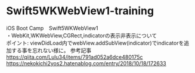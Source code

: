 # Swift5WKWebView1-training
iOS Boot Camp　Swift5WKWebView1  
・WebKit,WKWebView,CGRect,indicatorの表示非表示について  
ポイント: viewDidLoad内でwebView.addSubView(indicator)でindicatorを追加する事を忘れない様に。
参考記事　https://qiita.com/Lulu34/items/791ad052a6dce480175c  
https://nekokichi2yos2.hatenablog.com/entry/2018/10/18/172633
